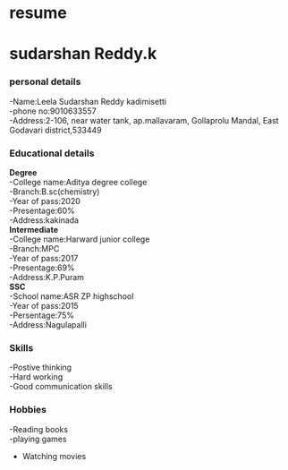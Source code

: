 # resume
# sudarshan Reddy.k <br>
### personal details <br>
-Name:Leela Sudarshan Reddy kadimisetti <br>
-phone no:9010633557 <br>
-Address:2-106, near water tank, ap.mallavaram, Gollaprolu Mandal, East Godavari district,533449 <br>
### Educational details <br>
**Degree** <br>
-College name:Aditya degree college <br>
-Branch:B.sc(chemistry) <br>
-Year of pass:2020 <br>
-Presentage:60% <br>
-Address:kakinada <br>
**Intermediate** <br>
-College name:Harward junior college <br>
-Branch:MPC <br>
-Year of pass:2017 <br>
-Presentage:69% <br>
-Address:K.P.Puram <br>
**SSC** <br>
-School name:ASR ZP highschool <br>
-Year of pass:2015 <br>
-Persentage:75% <br>
-Address:Nagulapalli <br>
### **Skills** <br>
-Postive thinking <br>
-Hard working <br>
-Good communication skills <br>
### **Hobbies** <br>
-Reading books <br>
-playing games <br>
- Watching movies <br>

